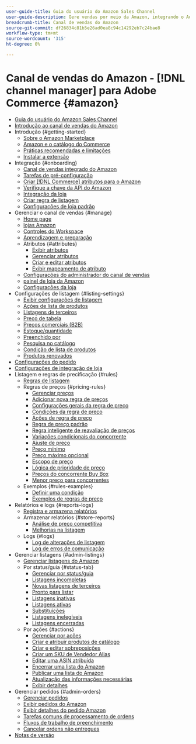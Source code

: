 ```yaml
---
user-guide-title: Guia do usuário do Amazon Sales Channel
user-guide-description: Gere vendas por meio da Amazon, integrando o Adobe Commerce ou o Magento Open Source ao seu [!DNL Amazon Seller Central] conta.
breadcrumb-title: Canal de vendas do Amazon
source-git-commit: df26834c81b5e26ad0ea8c94c14292eb7c24bae8
workflow-type: tm+mt
source-wordcount: '315'
ht-degree: 0%

---
```



# Canal de vendas do Amazon - [!DNL channel manager] para Adobe Commerce {#amazon}

- [Guia do usuário do Amazon Sales Channel](guide-overview.md)
- [Introdução ao canal de vendas do Amazon](overview.md)
- Introdução {#getting-started}
   - [Sobre o Amazon Marketplace](about-amazon-marketplace.md)
   - [Amazon e o catálogo do Commerce](about-listings-and-catalog.md)
   - [Práticas recomendadas e limitações](amazon-best-practices.md)
   - [Instalar a extensão](install.md)
- Integração {#onboarding}
   - [Canal de vendas integrado do Amazon](amazon-onboarding-home.md)
   - [Tarefas de pré-configuração](amazon-pre-setup-tasks.md)
   - [Criar [!DNL Commerce] atributos para o Amazon](ob-creating-magento-attributes.md)
   - [Verifique a chave da API do Amazon](amazon-verify-api-key.md)
   - [Integração da loja](store-integration.md)
   - [Criar regra de listagem](ob-create-listing-rule.md)
   - [Configurações de loja padrão](default-store-settings.md)
- Gerenciar o canal de vendas {#manage}
   - [Home page](amazon-sales-channel-home.md)
   - [lojas Amazon](managing-stores.md)
   - [Controles do Workspace](workspace-controls.md)
   - [Aprendizagem e preparação](learning-preparation.md)
   - Atributos {#attributes}
      - [Exibir atributos](attributes-view.md)
      - [Gerenciar atributos](managing-attributes.md)
      - [Criar e editar atributos](creating-attributes.md)
      - [Exibir mapeamento de atributo](amazon-matching-attributes-values.md)
   - [Configurações do administrador do canal de vendas](sales-channel-settings.md)
   - [painel de loja da Amazon](amazon-store-dashboard.md)
   - [Configurações da loja](ob-store-review.md)
- Configurações de listagem {#listing-settings}
   - [Exibir configurações de listagem](listing-settings.md)
   - [Ações de lista de produtos](product-listing-actions.md)
   - [Listagens de terceiros](third-party-listing-settings.md)
   - [Preço de tabela](listing-price.md)
   - [Preços comerciais (B2B)](business-pricing.md)
   - [Estoque/quantidade](stock-quantity.md)
   - [Preenchido por](fulfilled-by.md)
   - [Pesquisa no catálogo](catalog-search.md)
   - [Condição de lista de produtos](product-listing-condition.md)
   - [Produtos renovados](renewed-products.md)
- [Configurações do pedido](order-settings.md)
- [Configurações de integração de loja](store-integration-settings.md)
- Listagem e regras de precificação {#rules}
   - [Regras de listagem](listing-rules.md)
   - Regras de preços {#pricing-rules}
      - [Gerenciar preços](pricing-products.md)
      - [Adicionar nova regra de preços](add-pricing-rule.md)
      - [Configurações gerais da regra de preço](pricing-rule-general-settings.md)
      - [Condições da regra de preço](pricing-rule-conditions.md)
      - [Ações de regra de preço](pricing-rule-actions.md)
      - [Regra de preço padrão](standard-price-rules.md)
      - [Regra inteligente de reavaliação de preços](intelligent-repricing-rules.md)
      - [Variações condicionais do concorrente](competitor-conditional-variances.md)
      - [Ajuste de preço](price-adjustment.md)
      - [Preço mínimo](floor-price.md)
      - [Preço máximo opcional](optional-ceiling-price.md)
      - [Escopo de preço](price-scope.md)
      - [Lógica de prioridade de preço](price-priority-logic.md)
      - [Preços do concorrente Buy Box](buy-box-competitor-pricing.md)
      - [Menor preço para concorrentes](lowest-competitor-pricing.md)
   - Exemplos {#rules-examples}
      - [Definir uma condição](ob-define-condition-example.md)
      - [Exemplos de regras de preço](price-rule-examples.md)
- Relatórios e logs {#reports-logs}
   - [Registra e armazena relatórios](amazon-logs-reports.md)
   - Armazenar relatórios {#store-reports}
      - [Análise de preço competitiva](competitive-price-analysis.md)
      - [Melhorias na listagem](listing-improvements.md)
   - Logs {#logs}
      - [Log de alterações de listagem](listing-changes-log.md)
      - [Log de erros de comunicação](communication-errors-log.md)
- Gerenciar listagens {#admin-listings}
   - [Gerenciar listagens do Amazon](managing-product-listings.md)
   - Por status/guia {#status-tab}
      - [Gerenciar por status/guia](managing-listings-by-tab.md)
      - [Listagens incompletas](incomplete-listings.md)
      - [Novas listagens de terceiros](new-third-party-listings.md)
      - [Pronto para listar](ready-to-list.md)
      - [Listagens inativas](inactive-listings.md)
      - [Listagens ativas](active-listings.md)
      - [Substituições](overrides.md)
      - [Listagens inelegíveis](ineligible-listings.md)
      - [Listagens encerradas](ended-listings.md)
   - Por ações {#actions}
      - [Gerenciar por ações](managing-listings-by-action.md)
      - [Criar e atribuir produtos de catálogo](creating-assigning-catalog-products.md)
      - [Criar e editar sobreposições](creating-editing-overrides.md)
      - [Criar um SKU de Vendedor Alias](create-alias-seller-sku.md)
      - [Editar uma ASIN atribuída](edit-assigned-asin.md)
      - [Encerrar uma lista do Amazon](end-listings-manually.md)
      - [Publicar uma lista do Amazon](publish-listings-manually.md)
      - [Atualização das informações necessárias](amazon-manually-update-incomplete-listing.md)
      - [Exibir detalhes](product-listing-details.md)
- Gerenciar pedidos {#admin-orders}
   - [Gerenciar pedidos](managing-orders.md)
   - [Exibir pedidos do Amazon](amazon-orders-all.md)
   - [Exibir detalhes do pedido Amazon](amazon-order-details.md)
   - [Tarefas comuns de processamento de ordens](common-order-processing.md)
   - [Fluxos de trabalho de preenchimento](fulfillment-workflows.md)
   - [Cancelar ordens não entregues](cancel-unshipped-order.md)
- [Notas de versão](release-notes.md)
